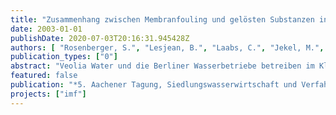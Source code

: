 ```yaml
---
title: "Zusammenhang zwischen Membranfouling und gelösten Substanzen in Membranbelebungsreaktoren"
date: 2003-01-01
publishDate: 2020-07-03T20:16:31.945428Z
authors: [ "Rosenberger, S.", "Lesjean, B.", "Laabs, C.", "Jekel, M.", "GnirÃŸ, R." ]
publication_types: ["0"]
abstract: "Veolia Water und die Berliner Wasserbetriebe betreiben im Klärwerk Berlin-Ruhleben zwei Membranbelebungsanlagen zur biologischen Phosphor- und Stickstoffelimination, die mit dem gleichen Abwasser belastet werden. Die zwei parallelen Pilotanlagen werden mit identischen Betriebsbedingungen aber unterschiedlicher Anordnung der anoxen Zone gefahren. Im Betrieb der Anlagen kann trotz identischen Betriebsbedingungen stets ein Unterschied im Fouling-verhalten zwischen beiden Pilotanlagen und über die Zeit beobachtet werden. Aus zwei Jahren Betriebserfahrung mit den beiden Pilotanlagen wurde deutlich, dass die Unterschiede nicht auf Trockensubstanzkonzentration oder Schlammalter sondern vorwiegend auf andere Parameter, wie z.B. den eingestellten Permeatflux, zurückzuführen sind. Neben den im belebten Schlamm enthaltenen Feststoffen können im biologischen Prozess produzierte Kolloide und gelöste Substanzen die Filtrations-leistungen von Membranen beeinflussen. Da die Feststoffkonzentration beider Anlagen weitestgehend identisch ist, werden im  Rahmen dieses Projektes vor allem Kolloide und gelöste Substanzen in der Klarphase des belebten Schlammes untersucht und mit der Foulingrate der eingesetzten Module verglichen. Die vorgestellten Untersuchungen sind Teil eines umfassenden Projektes von Anjou Recherche zum Foulingverhalten von Membranen in Membranbelebungsreaktoren."
featured: false
publication: "*5. Aachener Tagung, Siedlungswasserwirtschaft und Verfahrentechnik.*"
projects: ["imf"]
---
```


